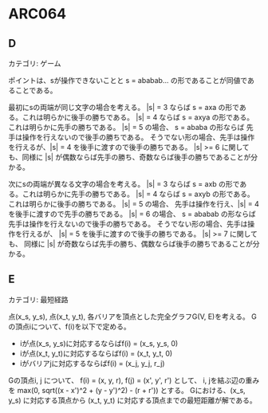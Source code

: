 # ARC064

## D
カテゴリ: ゲーム

ポイントは、sが操作できないことと s = ababab... の形であることが同値であることである。

最初にsの両端が同じ文字の場合を考える。
|s| = 3 ならば s = axa の形である。これは明らかに後手の勝ちである。
|s| = 4 ならば s = axya の形である。これは明らかに先手の勝ちである。
|s| = 5 の場合、 s = ababa の形ならば 先手は操作を行えないので後手の勝ちである。
そうでない形の場合、先手は操作を行えるが、|s| = 4 を後手に渡すので後手の勝ちである。
|s| >= 6 に関しても、同様に |s| が偶数ならば先手の勝ち、奇数ならば後手の勝ちであることが分かる。

次にsの両端が異なる文字の場合を考える。
|s| = 3 ならば s = axb の形である。これは明らかに先手の勝ちである。
|s| = 4 ならば s = axyb の形である。これは明らかに後手の勝ちである。
|s| = 5 の場合、 先手は操作を行え、|s| = 4 を後手に渡すので先手の勝ちである。
|s| = 6 の場合、 s = ababab の形ならば先手は操作を行えないので後手の勝ちである。
そうでない形の場合、先手は操作を行えるが、 |s| = 5 を後手に渡すので後手の勝ちである。
|s| >= 7 に関しても、 同様に |s| が奇数ならば先手の勝ち、偶数ならば後手の勝ちであることが分かる。

## E
カテゴリ: 最短経路

点(x_s, y_s), 点(x_t, y_t), 各バリアを頂点とした完全グラフG(V, E)を考える。
Gの頂点iについて、f(i)を以下で定める。

* iが点(x_s, y_s)に対応するならばf(i) = (x_s, y_s, 0)
* iが点(x_t, y_t)に対応するならばf(i) = (x_t, y_t, 0)
* iがバリアjに対応するならばf(i) = (x_j, y_j, r_j)

Gの頂点i, j について、 f(i) = (x, y, r), f(j) = (x', y', r') として、
i, jを結ぶ辺の重みを max(0, sqrt((x - x')^2 + (y - y')^2) - (r + r')) とする。
Gにおける、(x_s, y_s) に対応する頂点から (x_t, y_t) に対応する頂点までの最短距離が解である。
